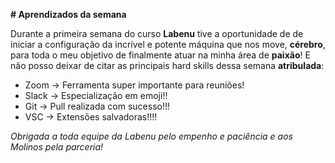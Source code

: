 **# Aprendizados da semana**

Durante a primeira semana do curso **Labenu** tive a oportunidade de de iniciar a configuração da incrível e potente máquina que nos move, **cérebro**, para toda o meu objetivo de finalmente atuar na minha área de **paixão**! E não posso deixar de citar as principais hard skills dessa semana **atribulada**:

- Zoom  -> Ferramenta super importante para reuniões!
- Slack -> Especialização em emoji!!
- Git   -> Pull realizada com sucesso!!!
- VSC   -> Extensões salvadoras!!!!

_Obrigada a toda equipe da Labenu pelo empenho e paciência e aos Molinos pela parceria!_